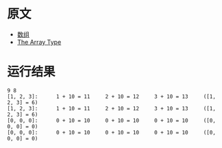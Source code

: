 # 原文
- [数组](https://course.rs/basic/compound-type/array.html)
- [The Array Type](https://doc.rust-lang.org/book/ch03-02-data-types.html#the-array-type)

# 运行结果
~~~shell
9 8
[1, 2, 3]:      1 + 10 = 11     2 + 10 = 12     3 + 10 = 13     ([1, 2, 3] = 6)
[1, 2, 3]:      1 + 10 = 11     2 + 10 = 12     3 + 10 = 13     ([1, 2, 3] = 6)
[0, 0, 0]:      0 + 10 = 10     0 + 10 = 10     0 + 10 = 10     ([0, 0, 0] = 0)
[0, 0, 0]:      0 + 10 = 10     0 + 10 = 10     0 + 10 = 10     ([0, 0, 0] = 0)
~~~